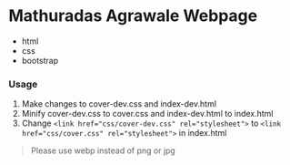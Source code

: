 # Mathuradas Agrawale Webpage

- html
- css
- bootstrap

### Usage
1. Make changes to cover-dev.css and index-dev.html
2. Minify cover-dev.css to cover.css and index-dev.html to index.html 
3. Change `<link href="css/cover-dev.css" rel="stylesheet">` to `<link href="css/cover.css" rel="stylesheet">` in index.html

> Please use webp instead of png or jpg


